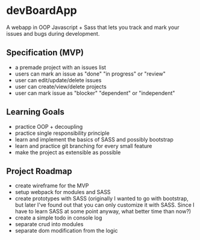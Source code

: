 # devBoardApp
A webapp in OOP Javascript + Sass that lets you track and mark your issues and bugs during development.

## Specification (MVP)
- a premade project with an issues list
- users can mark an issue as "done" "in progress" or "review"
- user can edit/update/delete issues
- user can create/view/delete projects
- user can mark issue as "blocker" "dependent" or "independent"

## Learning Goals
- practice OOP + decoupling
- practice single responsibility principle
- learn and implement the basics of SASS and possibly bootstrap
- learn and practice git branching for every small feature
- make the project as extensible as possible

## Project Roadmap
- create wireframe for the MVP
- setup webpack for modules and SASS
- create prototypes with SASS (originally I wanted to go with bootstrap, but later I've found out that you can only customize it with SASS. Since I have to learn SASS at some point anyway, what better time than now?)
- create a simple todo in console log
- separate crud into modules
- separate dom modification from the logic